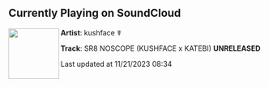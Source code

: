 ## Currently Playing on SoundCloud

[<img align="left" width="100" src="https://i1.sndcdn.com/artworks-3Lw6BgCudv3tqlSD-sMLaVQ-t500x500.jpg">](https://soundcloud.com/kushfaceleanin/sr8-noscope-kushface-x-katebi-unreleased)

**Artist**: kushface ☤ 

**Track**: SR8 NOSCOPE (KUSHFACE x KATEBI) **UNRELEASED**

Last updated at 11/21/2023 08:34
